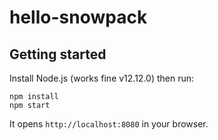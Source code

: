 # hello-snowpack

## Getting started

Install Node.js (works fine v12.12.0) then run:

```
npm install
npm start
```

It opens `http://localhost:8080` in your browser.
